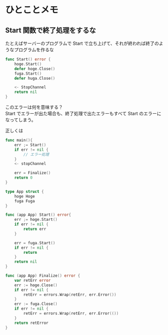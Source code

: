 # ひとことメモ

## Start 関数で終了処理をするな

たとえばサーバーのプログラムで Start で立ち上げて、それが終われば終了のようなプログラムを作るな

```Go
func Start() error {
    hoge.Start()
    defer hoge.Close()
    fuga.Start()
    defer huga.Close()

    <- StopChannel
    return nil
}
```

このエラーは何を意味する？  
Start でエラーが出た場合も、終了処理で出たエラーもすべて Start のエラーになってしまう。

正しくは

```Go
func main(){
    err ;= Start()
    if err != nil {
        // エラー処理
    }
    <- stopChannel

    err = Finalize()
    return 0
}

type App struct {
    hoge Hoge
    fuga Fuga
}

func (app App) Start() error{
    err ;= hoge.Start()
    if err != nil {
        return err
    }

    err = fuga.Start()
    if err != nil {
        return
    }
    return nil
}

func (app App) Finalize() error {
    var retErr error
    err := hoge.Close()
    if err != nil {
        retErr = errors.Wrap(retErr, err.Error())
    }
    err := fuga.Close()
    if err != nil {
        retErr = errors.Wrap(retErr, err.Error(())
    }
    return retError
}
```
